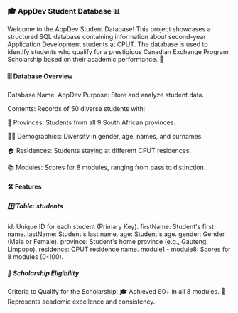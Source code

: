 ### 🎓 AppDev Student Database 📊
Welcome to the AppDev Student Database! This project showcases a structured SQL database containing information about second-year Application Development students at CPUT. The database is used to identify students who qualify for a prestigious Canadian Exchange Program Scholarship based on their academic performance. 🏅

#### 🗄️ Database Overview
Database Name: AppDev
Purpose: Store and analyze student data.

Contents: Records of 50 diverse students with:

📍 Provinces: Students from all 9 South African provinces.

🧑‍🎓 Demographics: Diversity in gender, age, names, and surnames.

🏠 Residences: Students staying at different CPUT residences.

📚 Modules: Scores for 8 modules, ranging from pass to distinction.

#### 🛠️ Features
##### 1️⃣ Table: students
id: Unique ID for each student (Primary Key).
firstName: Student's first name.
lastName: Student's last name.
age: Student's age.
gender: Gender (Male or Female).
province: Student's home province (e.g., Gauteng, Limpopo).
residence: CPUT residence name.
module1 - module8: Scores for 8 modules (0-100).

##### 🎯 Scholarship Eligibility
Criteria to Qualify for the Scholarship:
🎓 Achieved 90+ in all 8 modules.
🏅 Represents academic excellence and consistency.

